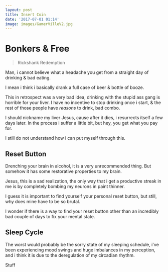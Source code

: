 ```yaml
---
layout: post
title: Insert Coin
date: '2017-07-01 01:14'
image: images/GamerVilleV2.jpg
---
```


# Bonkers & Free

> Rickshank Redemption

Man, i cannot believe what a headache you get from a straight day of drinking & bad eating.

I mean i think i basically drank a full case of beer & bottle of booze.

This in retrospect was a very bad idea, drinking with the stupid ass gang is horrible for your liver. I have no incentive to stop drinking once i start, & the rest of those people have *reasons* to drink, bad combo.

I should nickname my liver Jesus, cause after it dies, i resurrects itself a few days later. In the process i suffer a little bit, but hey, you get what you pay for.

I still do not understand how i can put myself through this.

## Reset Button

Drenching your brain in alcohol, it is a very unrecommended thing. But somehow it has some restorative properties to my brain.

Jesus, this is a sad realization, the only way that i get a productive streak in me is by completely bombing my neurons in paint thinner.

I guess it is important to find yourself your personal reset button, but still, why does mine have to be so brutal.

I wonder if there is a way to find your reset button other than an incredibly bad couple of days to fix your mental state.

## Sleep Cycle

The worst would probably be the sorry state of my sleeping schedule, i've been experiencing mood swings and huge imbalances in my perception, and i think it is due to the deregulation of my circadian rhythm.


Stuff
